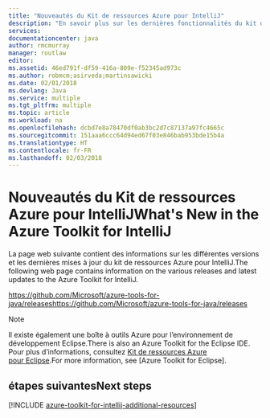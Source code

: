 ```yaml
---
title: "Nouveautés du Kit de ressources Azure pour IntelliJ"
description: "En savoir plus sur les dernières fonctionnalités du kit de ressources Azure pour IntelliJ."
services: 
documentationcenter: java
author: rmcmurray
manager: routlaw
editor: 
ms.assetid: 46ed791f-df59-416a-809e-f52345ad973c
ms.author: robmcm;asirveda;martinsawicki
ms.date: 02/01/2018
ms.devlang: Java
ms.service: multiple
ms.tgt_pltfrm: multiple
ms.topic: article
ms.workload: na
ms.openlocfilehash: dcbd7e8a78470df0ab3bc2d7c87137a97fc4665c
ms.sourcegitcommit: 151aaa6ccc64d94ed67f03e846bab953bde15b4a
ms.translationtype: HT
ms.contentlocale: fr-FR
ms.lasthandoff: 02/03/2018
---
```

# <a name="whats-new-in-the-azure-toolkit-for-intellij"></a><span data-ttu-id="43e59-103">Nouveautés du Kit de ressources Azure pour IntelliJ</span><span class="sxs-lookup"><span data-stu-id="43e59-103">What's New in the Azure Toolkit for IntelliJ</span></span>

<span data-ttu-id="43e59-104">La page web suivante contient des informations sur les différentes versions et les dernières mises à jour du kit de ressources Azure pour IntelliJ.</span><span class="sxs-lookup"><span data-stu-id="43e59-104">The following web page contains information on the various releases and latest updates to the Azure Toolkit for IntelliJ.</span></span>

<span data-ttu-id="43e59-105"><https://github.com/Microsoft/azure-tools-for-java/releases></span><span class="sxs-lookup"><span data-stu-id="43e59-105"><https://github.com/Microsoft/azure-tools-for-java/releases></span></span>

> [!NOTE] 
> <span data-ttu-id="43e59-106">Il existe également une boîte à outils Azure pour l’environnement de développement Eclipse.</span><span class="sxs-lookup"><span data-stu-id="43e59-106">There is also an Azure Toolkit for the Eclipse IDE.</span></span> <span data-ttu-id="43e59-107">Pour plus d’informations, consultez [Kit de ressources Azure pour Eclipse].</span><span class="sxs-lookup"><span data-stu-id="43e59-107">For more information, see [Azure Toolkit for Eclipse].</span></span> 
> 

<!--

### April 14, 2017
The Azure Toolkit for IntelliJ - April 2017 release includes the following enhancements:

* **Improved Azure Sign In Experience**: The Azure Toolkit for IntelliJ now supports two methods of logging into your Azure account: *Interactive* and *Automated*. For more information, see [Azure Sign In Instructions for the Azure Toolkit for IntelliJ].
* **Publishing using Docker Containers**: You can now publish your web applications as Docker Containers using Azure Toolkit for IntelliJ. For more information, see [How to publish a Web App as a Docker Container using the Azure Toolkit for IntelliJ].
* **Storage Account Management**: The Azure Toolkit for IntelliJ now supports managing your storage accounts from the Azure Explorer View. For more information, see [Managing Storage Accounts using the Azure Explorer for IntelliJ].
* **Virtual Machine Management**: The Azure Toolkit for IntelliJ now supports managing your virtual machines from the Azure Explorer Tool Window. For more information, see [Managing Virtual Machines using the Azure Explorer for IntelliJ].
* **Removal of Remote Debugging Support**. Remote debugging of Java web apps on Azure App Service has been removed from the Azure Toolkit for IntelliJ; this was necessary to resolve some problems which customers were experiencing when using the toolkit.

### August 26, 2016
The Azure Toolkit for IntelliJ - August 2016 release includes the following enhancements:

* **Custom JDK Distributions**. The Azure Toolkit for IntelliJ now supports specifying and deploying an arbitrary JDK version to your Azure WebApp container:
  * In addition to the JDKs provided by Azure, you can also choose from a wide selection of Zulu OpenJDK versions made available on Azure by Azul Systems.
  * You can also specify your own JDK distribution if you upload it as a ZIP file to your storage account.
* **Enhancements to the Azure Explorer view**:
  * Support for Virtual Machine management using Azure's new Resource Manager model: you can list, create and delete resource manager-based virtual machines without leaving the IDE.
  * Support for Storage Account blob management using Azure's Resource Manager, which complements the existing functionality for managing "classic" storage accounts.
* **Microsoft JDBC Driver 6.0 for SQL Server**. This update includes the latest JDBC driver for Microsoft SQL Server (v6.0), which is now included as a library that you can easily add to your Java projects, thereby replacing the older version.

### June 29, 2016
The Azure Toolkit for IntelliJ - June 2016 release includes the following enhancements:

* **Java 8 Requirement**. The Azure Toolkit for IntelliJ now requires Java 8, although this requirement is only for the toolkit - your applications can continue to use all versions of Java that are supported by Azure.
* **Support for the latest Java JDKs**. The latest versions of the Java JDKs are now supported by the Azure Toolkit for IntelliJ.
* **Support for Azure SDK v2.9.1**. The latest version of the Azure SDK is now the minimum pre-requisite for the Azure Toolkit for IntelliJ.
* **Integrated Samples**. The Azure Toolkit for IntelliJ now features several sample applications to help developers get started.
* **HDInsight Tool Integration**. Azure's HDInsight Tools are now bundled with the Azure Toolkit for IntelliJ. For more information, see [HDInsight Tools Plugin for IntelliJ].
* **Remote Debugging of Java Web Apps**. The Azure Toolkit for IntelliJ now supports remote debugging of Java web apps on Azure App Service.

### April 12, 2016
The Azure Toolkit for IntelliJ - April 2016 release includes the following enhancements:

* **Support for Azure SDK v2.9.0**. The latest version of the Azure SDK is now the minimum pre-requisite for the Azure Toolkit for IntelliJ.
* **Miscellaneous usability, responsiveness and performance improvements related to Azure Web App support**. A number of performance optimizations in how the Toolkit communicates with Azure result in a more responsive UI.
* **Ability to delete an existing Web Application container in Azure from within IntelliJ**. The Azure Toolkit for IntelliJ now allows you to delete an existing Azure Web container without leaving IntelliJ.

-->

## <a name="next-steps"></a><span data-ttu-id="43e59-108">étapes suivantes</span><span class="sxs-lookup"><span data-stu-id="43e59-108">Next steps</span></span>

[!INCLUDE [azure-toolkit-for-intellij-additional-resources](../includes/azure-toolkit-for-intellij-additional-resources.md)]

<!-- URL List -->

[Kit de ressources Azure pour Eclipse]: ../eclipse/azure-toolkit-for-eclipse.md
[Azure Sign In Instructions for the Azure Toolkit for IntelliJ]: ./azure-toolkit-for-intellij-sign-in-instructions.md
[How to publish a Web App as a Docker Container using the Azure Toolkit for IntelliJ]: ./azure-toolkit-for-intellij-publish-as-docker-container.md
[Managing Storage Accounts using the Azure Explorer for IntelliJ]: ./azure-toolkit-for-intellij-managing-storage-accounts-using-azure-explorer.md
[Managing Virtual Machines using the Azure Explorer for IntelliJ]: ./azure-toolkit-for-intellij-managing-virtual-machines-using-azure-explorer.md
[Azure for Java Developers]: https://docs.microsoft.com/java/azure
[HDInsight Tools Plugin for IntelliJ]: /azure/hdinsight/hdinsight-apache-spark-intellij-tool-plugin
